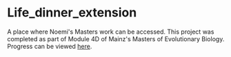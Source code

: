 # Life_dinner_extension
A place where Noemi's Masters work can be accessed. This project was completed as part of Module 4D of Mainz's Masters of Evolutionary Biology. Progress can be viewed [here](https://kokkonut-case.github.io/Life_dinner_extension/).

